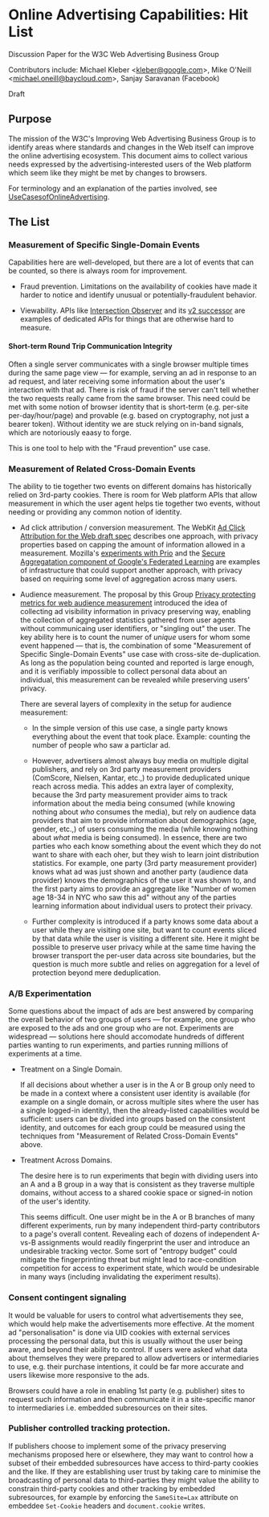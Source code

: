 # Online Advertising Capabilities: Hit List

Discussion Paper for the
W3C Web Advertising Business Group

Contributors include: Michael Kleber <[kleber@google.com](mailto:kleber@google.com)\>, Mike O'Neill <[michael.oneill@baycloud.com](mailto:michael.oneill@baycloud.com)\>, Sanjay Saravanan (Facebook)

Draft

## Purpose

The mission of the W3C's Improving Web Advertising Business Group is to identify areas where standards and changes in the Web itself can improve the online advertising ecosystem.  This document aims to collect various needs expressed by the advertising-interested users of the Web platform which seem like they might be met by changes to browsers.

For terminology and an explanation of the parties involved, see [UseCasesofOnlineAdvertising](UseCasesofOnlineAdvertising.md).

## The List

### Measurement of Specific Single-Domain Events

Capabilities here are well-developed, but there are a lot of events that can be counted, so there is always room for improvement.

* Fraud prevention.  Limitations on the availability of cookies have made it harder to notice and identify unusual or potentially-fraudulent behavior.

* Viewability.  APIs like [Intersection Observer](https://developer.mozilla.org/en-US/docs/Web/API/Intersection_Observer_API) and its [v2 successor](https://developers.google.com/web/updates/2019/02/intersectionobserver-v2) are examples of dedicated APIs for things that are otherwise hard to measure.

#### Short-term Round Trip Communication Integrity

Often a single server communicates with a single browser multiple times during the same page view — for example, serving an ad in response to an ad request, and later receiving some information about the user's interaction with that ad.  There is risk of fraud if the server can't tell whether the two requests really came from the same browser.  This need could be met with some notion of browser identity that is short-term (e.g. per-site per-day/hour/page) and provable (e.g. based on cryptography, not just a bearer token).  Without identity we are stuck relying on in-band signals, which are notoriously eaasy to forge.

This is one tool to help with the "Fraud prevention" use case.

### Measurement of Related Cross-Domain Events

The ability to tie together two events on different domains has historically relied on 3rd-party cookies.  There is room for Web platform APIs that allow measurement in which the user agent helps tie together two events, without needing or providing any common notion of identity.

* Ad click attribution / conversion measurement.  The WebKit [Ad Click Attribution for the Web draft spec](https://trac.webkit.org/wiki/ad-click-attribution-draft-spec) describes one approach, with privacy properties based on capping the amount of information allowed in a measurement.  Mozilla's [experiments with Prio](https://hacks.mozilla.org/2018/10/testing-privacy-preserving-telemetry-with-prio/) and the [Secure Aggregatation component of Google's Federated Learning](https://federated.withgoogle.com/) are examples of infrastructure that could support another approach, with privacy based on requiring some level of aggregation across many users.

* Audience measurement.  The proposal by this Group [Privacy protecting metrics for web audience measurement](https://github.com/w3c/web-advertising/blob/master/admetrics.md) introduced the idea of collecting ad visibility information in privacy preserving way, enabling the collection of aggregated statistics gathered from user agents without communicaing user identifiers, or "singling out" the user. The key ability here is to count the numer of _unique_ users for whom some event happened — that is, the combination of some "Measurement of Specific Single-Domain Events" use case with cross-site de-duplication.  As long as the population being counted and reported is large enough, and it is verifiably impossible to collect personal data about an individual, this measurement can be revealed while preserving users' privacy.

  There are several layers of complexity in the setup for audience measurement:
  
  - In the simple version of this use case, a single party knows everything about the event that took place.  Example: counting the number of people who saw a particlar ad. 
  
  - However, advertisers almost always buy media on multiple digital publishers, and rely on 3rd party measurement providers (ComScore, Nielsen, Kantar, etc.,) to provide deduplicated unique reach across media. This addes an extra layer of complexity, because the 3rd party measurement provider aims to track information about the media being consumed (while knowing nothing about _who_ consumes the media), but rely on audience data providers that aim to provide information about demographics (age, gender, etc.,) of users consuming the media (while knowing nothing about _what_ media is being consumed). In essence, there are two parties who each know something about the event which they do not want to share with each oher, but they wish to learn joint distribution statistics.  For example, one party (3rd party measurement provider) knows what ad was just shown and another party (audience data provider) knows the demographics of the user it was shown to, and the first party aims to provide an aggregate like "Number of women age 18-34 in NYC who saw this ad" without any of the parties learning information about individual users to protect their privacy.
  
  - Further complexity is introduced if a party knows some data about a user while they are visiting one site, but want to count events sliced by that data while the user is visiting a different site.  Here it might be possible to preserve user privacy while at the same time having the browser transport the per-user data across site boundaries, but the question is much more subtle and relies on aggregation for a level of protection beyond mere deduplication.

### A/B Experimentation

Some questions about the impact of ads are best answered by comparing the overall behavior of two groups of users — for example, one group who are exposed to the ads and one group who are not.  Experiments are widespread — solutions here should accomodate hundreds of different parties wanting to run experiments, and parties running millions of experiments at a time.

* Treatment on a Single Domain.

  If all decisions about whether a user is in the A or B group only need to be made in a context where a consistent user identity is available (for example on a single domain, or across multiple sites where the user has a single logged-in identity), then the already-listed capabilities would be sufficient: users can be divided into groups based on the consistent identity, and outcomes for each group could be measured using the techniques from "Measurement of Related Cross-Domain Events" above.

* Treatment Across Domains.

  The desire here is to run experiments that begin with dividing users into an A and a B group in a way that is consistent as they traverse multiple domains, without access to a shared cookie space or signed-in notion of the user's identity.

  This seems difficult.  One user might be in the A or B branches of many different experiments, run by many independent third-party contributors to a page's overall content.  Revealing each of dozens of independent A-vs-B assignments would readily fingerprint the user and introduce an undesirable tracking vector.   Some sort of "entropy budget" could mitigate the fingerprinting threat but might lead to race-condition competition for access to experiment state, which would be undesirable in many ways (including invalidating the experiment results).

### Consent contingent signaling

It would be valuable for users to control what advertisements they see, 
which would help make the advertisements more effective. 
At the moment ad "personalisation" is done via UID cookies with external services processing the personal data,
but this is usually without the user being aware, and beyond their ability to control.
If users were asked what data about themselves they were prepared to allow advertisers or intermediaries to use, e.g. their purchase intentions, 
it could be far more accurate and users likewise more responsive to the ads.

Browsers could have a role in enabling 1st party (e.g. publisher) sites to request such information and then communicate it in a
site-specific manor to intermediaries i.e. embedded subresources on their sites.

### Publisher controlled tracking protection.

If publishers choose to implement some of the privacy preserving mechanisms proposed here or elsewhere, they
may want to control how a subset of their embedded subresources have access to third-party cookies and the like.
If they are establishing user trust by taking care to minimise the broadcasting of personal data to third-parties they might value the ability
to constrain third-party cookies and other tracking by embedded subresources, for example
by enforcing the `SameSite=Lax` attribute on embeddee `Set-Cookie` headers and `document.cookie` writes. 
